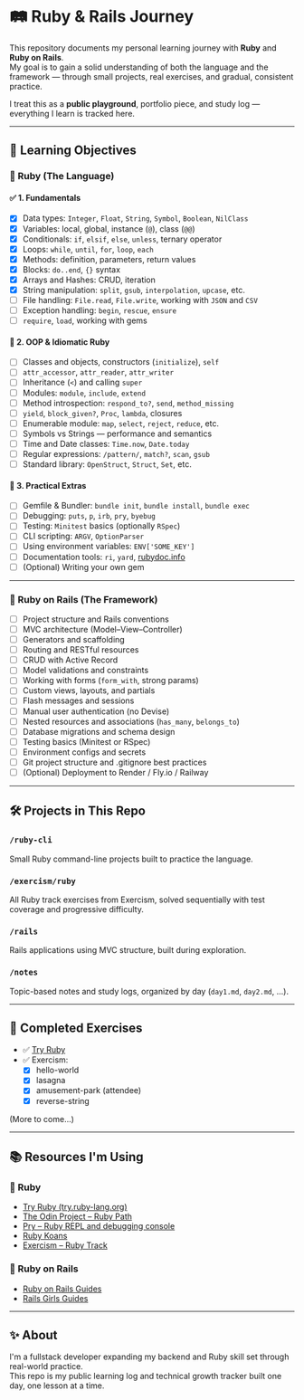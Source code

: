 # 🛤 Ruby & Rails Journey

This repository documents my personal learning journey with **Ruby** and **Ruby on Rails**.  
My goal is to gain a solid understanding of both the language and the framework — through small projects, real exercises, and gradual, consistent practice.

I treat this as a **public playground**, portfolio piece, and study log — everything I learn is tracked here.

---

## 🎯 Learning Objectives

### 🧠 Ruby (The Language)

#### ✅ 1. Fundamentals
- [X] Data types: `Integer`, `Float`, `String`, `Symbol`, `Boolean`, `NilClass`
- [X] Variables: local, global, instance (`@`), class (`@@`)
- [X] Conditionals: `if`, `elsif`, `else`, `unless`, ternary operator
- [X] Loops: `while`, `until`, `for`, `loop`, `each`
- [X] Methods: definition, parameters, return values
- [X] Blocks: `do..end`, `{}` syntax
- [X] Arrays and Hashes: CRUD, iteration
- [X] String manipulation: `split`, `gsub`, `interpolation`, `upcase`, etc.
- [ ] File handling: `File.read`, `File.write`, working with `JSON` and `CSV`
- [ ] Exception handling: `begin`, `rescue`, `ensure`
- [ ] `require`, `load`, working with gems

#### 🧱 2. OOP & Idiomatic Ruby
- [ ] Classes and objects, constructors (`initialize`), `self`
- [ ] `attr_accessor`, `attr_reader`, `attr_writer`
- [ ] Inheritance (`<`) and calling `super`
- [ ] Modules: `module`, `include`, `extend`
- [ ] Method introspection: `respond_to?`, `send`, `method_missing`
- [ ] `yield`, `block_given?`, `Proc`, `lambda`, closures
- [ ] Enumerable module: `map`, `select`, `reject`, `reduce`, etc.
- [ ] Symbols vs Strings — performance and semantics
- [ ] Time and Date classes: `Time.now`, `Date.today`
- [ ] Regular expressions: `/pattern/`, `match?`, `scan`, `gsub`
- [ ] Standard library: `OpenStruct`, `Struct`, `Set`, etc.

#### 🧪 3. Practical Extras
- [ ] Gemfile & Bundler: `bundle init`, `bundle install`, `bundle exec`
- [ ] Debugging: `puts`, `p`, `irb`, `pry`, `byebug`
- [ ] Testing: `Minitest` basics (optionally `RSpec`)
- [ ] CLI scripting: `ARGV`, `OptionParser`
- [ ] Using environment variables: `ENV['SOME_KEY']`
- [ ] Documentation tools: `ri`, `yard`, [rubydoc.info](https://rubydoc.info)
- [ ] (Optional) Writing your own gem

---

### 🚂 Ruby on Rails (The Framework)
- [ ] Project structure and Rails conventions
- [ ] MVC architecture (Model–View–Controller)
- [ ] Generators and scaffolding
- [ ] Routing and RESTful resources
- [ ] CRUD with Active Record
- [ ] Model validations and constraints
- [ ] Working with forms (`form_with`, strong params)
- [ ] Custom views, layouts, and partials
- [ ] Flash messages and sessions
- [ ] Manual user authentication (no Devise)
- [ ] Nested resources and associations (`has_many`, `belongs_to`)
- [ ] Database migrations and schema design
- [ ] Testing basics (Minitest or RSpec)
- [ ] Environment configs and secrets
- [ ] Git project structure and .gitignore best practices
- [ ] (Optional) Deployment to Render / Fly.io / Railway

---

## 🛠 Projects in This Repo

### `/ruby-cli`
Small Ruby command-line projects built to practice the language.

### `/exercism/ruby`
All Ruby track exercises from Exercism, solved sequentially with test coverage and progressive difficulty.

### `/rails`
Rails applications using MVC structure, built during exploration.

### `/notes`
Topic-based notes and study logs, organized by day (`day1.md`, `day2.md`, ...).

---

## 🧪 Completed Exercises

- ✅ [Try Ruby](https://try.ruby-lang.org/)
- ✅ Exercism:
  - [x] hello-world
  - [x] lasagna
  - [x] amusement-park (attendee)
  - [x] reverse-string

(More to come...)

---

## 📚 Resources I'm Using

### 🧠 Ruby

- [Try Ruby (try.ruby-lang.org)](https://try.ruby-lang.org/)
- [The Odin Project – Ruby Path](https://www.theodinproject.com/paths/full-stack-ruby-on-rails)
- [Pry – Ruby REPL and debugging console](https://github.com/pry/pry)
- [Ruby Koans](http://rubykoans.com/)
- [Exercism – Ruby Track](https://exercism.org/tracks/ruby)

### 🚂 Ruby on Rails

- [Ruby on Rails Guides](https://guides.rubyonrails.org/)
- [Rails Girls Guides](https://guides.railsgirls.com/)

---

## ✨ About

I'm a fullstack developer expanding my backend and Ruby skill set through real-world practice.  
This repo is my public learning log and technical growth tracker built one day, one lesson at a time.
